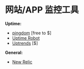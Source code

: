# 网站/APP 监控工具


**Uptime:**

* [pingdom](https://www.pingdom.com/) [free to $]
* [Uptime Robot](https://uptimerobot.com/)
* [Uptrends](https://www.uptrends.com/) [$]

**General:**

* [New Relic](http://newrelic.com/)
